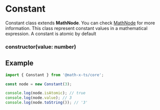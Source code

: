
# Constant

Constant class extends **MathNode**. You can check  [MathNode](./mathNode) for more information.
This class represent constant values in a mathematical expression. A constant is atomic by default

### constructor(value: number)

## Example

```ts
import { Constant } from '@math-x-ts/core';

const node = new Constant(3);

console.log(node.isAtomic); // true
console.log(node.value); // 3
console.log(node.toString()); // '3'
```
